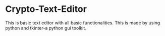 # Crypto-Text-Editor
This is basic text editor  with all basic functionalities.
This is made by using python and tkinter-a python gui toolkit.
